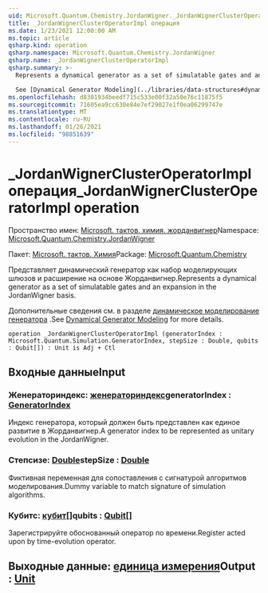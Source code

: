 ```yaml
---
uid: Microsoft.Quantum.Chemistry.JordanWigner._JordanWignerClusterOperatorImpl
title: _JordanWignerClusterOperatorImpl операция
ms.date: 1/23/2021 12:00:00 AM
ms.topic: article
qsharp.kind: operation
qsharp.namespace: Microsoft.Quantum.Chemistry.JordanWigner
qsharp.name: _JordanWignerClusterOperatorImpl
qsharp.summary: >-
  Represents a dynamical generator as a set of simulatable gates and an expansion in the JordanWigner basis.

  See [Dynamical Generator Modeling](../libraries/data-structures#dynamical-generator-modeling) for more details.
ms.openlocfilehash: d8301934beedf715c533e00f32a50e76c11875f5
ms.sourcegitcommit: 71605ea9cc630e84e7ef29027e1f0ea06299747e
ms.translationtype: MT
ms.contentlocale: ru-RU
ms.lasthandoff: 01/26/2021
ms.locfileid: "98851639"
---
```

# <a name="_jordanwignerclusteroperatorimpl-operation"></a><span data-ttu-id="f1f94-102">_JordanWignerClusterOperatorImpl операция</span><span class="sxs-lookup"><span data-stu-id="f1f94-102">_JordanWignerClusterOperatorImpl operation</span></span>

<span data-ttu-id="f1f94-103">Пространство имен: [Microsoft. тактов. химия. жорданвигнер](xref:Microsoft.Quantum.Chemistry.JordanWigner)</span><span class="sxs-lookup"><span data-stu-id="f1f94-103">Namespace: [Microsoft.Quantum.Chemistry.JordanWigner](xref:Microsoft.Quantum.Chemistry.JordanWigner)</span></span>

<span data-ttu-id="f1f94-104">Пакет: [Microsoft. тактов. Химия](https://nuget.org/packages/Microsoft.Quantum.Chemistry)</span><span class="sxs-lookup"><span data-stu-id="f1f94-104">Package: [Microsoft.Quantum.Chemistry](https://nuget.org/packages/Microsoft.Quantum.Chemistry)</span></span>


<span data-ttu-id="f1f94-105">Представляет динамический генератор как набор моделирующих шлюзов и расширение на основе Жорданвигнер.</span><span class="sxs-lookup"><span data-stu-id="f1f94-105">Represents a dynamical generator as a set of simulatable gates and an expansion in the JordanWigner basis.</span></span>

<span data-ttu-id="f1f94-106">Дополнительные сведения см. в разделе [динамическое моделирование генератора](../libraries/data-structures#dynamical-generator-modeling) .</span><span class="sxs-lookup"><span data-stu-id="f1f94-106">See [Dynamical Generator Modeling](../libraries/data-structures#dynamical-generator-modeling) for more details.</span></span>

```qsharp
operation _JordanWignerClusterOperatorImpl (generatorIndex : Microsoft.Quantum.Simulation.GeneratorIndex, stepSize : Double, qubits : Qubit[]) : Unit is Adj + Ctl
```


## <a name="input"></a><span data-ttu-id="f1f94-107">Входные данные</span><span class="sxs-lookup"><span data-stu-id="f1f94-107">Input</span></span>

### <a name="generatorindex--generatorindex"></a><span data-ttu-id="f1f94-108">Женераториндекс: [женераториндекс](xref:Microsoft.Quantum.Simulation.GeneratorIndex)</span><span class="sxs-lookup"><span data-stu-id="f1f94-108">generatorIndex : [GeneratorIndex](xref:Microsoft.Quantum.Simulation.GeneratorIndex)</span></span>

<span data-ttu-id="f1f94-109">Индекс генератора, который должен быть представлен как единое развитие в Жорданвигнер.</span><span class="sxs-lookup"><span data-stu-id="f1f94-109">A generator index to be represented as unitary evolution in the JordanWigner.</span></span>


### <a name="stepsize--double"></a><span data-ttu-id="f1f94-110">Степсизе: [Double](xref:microsoft.quantum.lang-ref.double)</span><span class="sxs-lookup"><span data-stu-id="f1f94-110">stepSize : [Double](xref:microsoft.quantum.lang-ref.double)</span></span>

<span data-ttu-id="f1f94-111">Фиктивная переменная для сопоставления с сигнатурой алгоритмов моделирования.</span><span class="sxs-lookup"><span data-stu-id="f1f94-111">Dummy variable to match signature of simulation algorithms.</span></span>


### <a name="qubits--qubit"></a><span data-ttu-id="f1f94-112">Кубитс: [кубит](xref:microsoft.quantum.lang-ref.qubit)[]</span><span class="sxs-lookup"><span data-stu-id="f1f94-112">qubits : [Qubit](xref:microsoft.quantum.lang-ref.qubit)[]</span></span>

<span data-ttu-id="f1f94-113">Зарегистрируйте обоснованный оператор по времени.</span><span class="sxs-lookup"><span data-stu-id="f1f94-113">Register acted upon by time-evolution operator.</span></span>



## <a name="output--unit"></a><span data-ttu-id="f1f94-114">Выходные данные: [единица измерения](xref:microsoft.quantum.lang-ref.unit)</span><span class="sxs-lookup"><span data-stu-id="f1f94-114">Output : [Unit](xref:microsoft.quantum.lang-ref.unit)</span></span>

